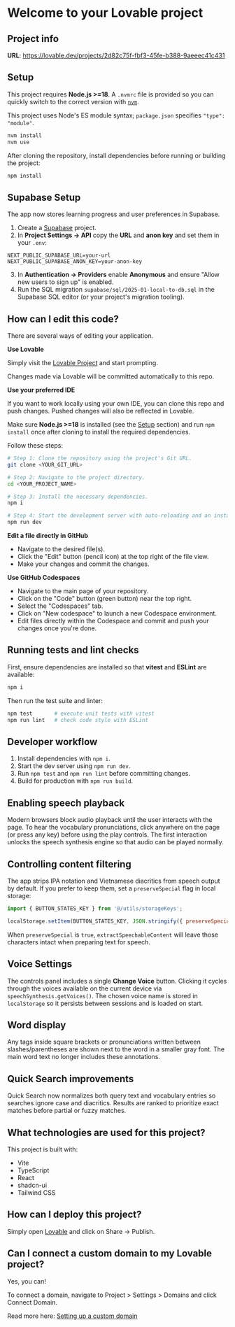 # Welcome to your Lovable project

## Project info

**URL**: https://lovable.dev/projects/2d82c75f-fbf3-45fe-b388-9aeeec41c431

## Setup

This project requires **Node.js >=18**. A `.nvmrc` file is provided so you can
quickly switch to the correct version with
[`nvm`](https://github.com/nvm-sh/nvm#installing-and-updating).

This project uses Node's ES module syntax; `package.json` specifies `"type": "module"`.

```sh
nvm install
nvm use
```

After cloning the repository, install dependencies before running or building
the project:

```sh
npm install
```

## Supabase Setup

The app now stores learning progress and user preferences in Supabase.

1. Create a [Supabase](https://supabase.com/) project.
2. In **Project Settings → API** copy the **URL** and **anon key** and set them in your `.env`:

```
NEXT_PUBLIC_SUPABASE_URL=your-url
NEXT_PUBLIC_SUPABASE_ANON_KEY=your-anon-key
```

3. In **Authentication → Providers** enable **Anonymous** and ensure "Allow new users to sign up" is enabled.
4. Run the SQL migration `supabase/sql/2025-01-local-to-db.sql` in the Supabase SQL editor (or your project's migration tooling).

## How can I edit this code?

There are several ways of editing your application.

**Use Lovable**

Simply visit the [Lovable Project](https://lovable.dev/projects/2d82c75f-fbf3-45fe-b388-9aeeec41c431) and start prompting.

Changes made via Lovable will be committed automatically to this repo.

**Use your preferred IDE**

If you want to work locally using your own IDE, you can clone this repo and push changes. Pushed changes will also be reflected in Lovable.

Make sure **Node.js >=18** is installed (see the [Setup](#setup) section) and run `npm install` once after cloning to install the required dependencies.

Follow these steps:

```sh
# Step 1: Clone the repository using the project's Git URL.
git clone <YOUR_GIT_URL>

# Step 2: Navigate to the project directory.
cd <YOUR_PROJECT_NAME>

# Step 3: Install the necessary dependencies.
npm i

# Step 4: Start the development server with auto-reloading and an instant preview.
npm run dev
```

**Edit a file directly in GitHub**

- Navigate to the desired file(s).
- Click the "Edit" button (pencil icon) at the top right of the file view.
- Make your changes and commit the changes.

**Use GitHub Codespaces**

- Navigate to the main page of your repository.
- Click on the "Code" button (green button) near the top right.
- Select the "Codespaces" tab.
- Click on "New codespace" to launch a new Codespace environment.
- Edit files directly within the Codespace and commit and push your changes once you're done.

## Running tests and lint checks

First, ensure dependencies are installed so that **vitest** and **ESLint** are available:

```sh
npm i
```

Then run the test suite and linter:

```sh
npm test       # execute unit tests with vitest
npm run lint   # check code style with ESLint
```

## Developer workflow

1. Install dependencies with `npm i`.
2. Start the dev server using `npm run dev`.
3. Run `npm test` and `npm run lint` before committing changes.
4. Build for production with `npm run build`.


## Enabling speech playback

Modern browsers block audio playback until the user interacts with the page.
To hear the vocabulary pronunciations, click anywhere on the page (or press any
key) before using the play controls. The first interaction unlocks the speech
synthesis engine so that audio can be played normally.

## Controlling content filtering

The app strips IPA notation and Vietnamese diacritics from speech output by default.
If you prefer to keep them, set a `preserveSpecial` flag in local storage:

```js
import { BUTTON_STATES_KEY } from '@/utils/storageKeys';

localStorage.setItem(BUTTON_STATES_KEY, JSON.stringify({ preserveSpecial: true }));
```

When `preserveSpecial` is `true`, `extractSpeechableContent` will leave those
characters intact when preparing text for speech.

## Voice Settings

The controls panel includes a single **Change Voice** button. Clicking it cycles through the voices available on the current device via `speechSynthesis.getVoices()`. The chosen voice name is stored in `localStorage` so it persists between sessions and is loaded on start.

## Word display

Any tags inside square brackets or pronunciations written between slashes/parentheses are shown next to the word in a smaller gray font. The main word text no longer includes these annotations.

## Quick Search improvements

Quick Search now normalizes both query text and vocabulary entries so searches
ignore case and diacritics. Results are ranked to prioritize exact matches
before partial or fuzzy matches.

## What technologies are used for this project?

This project is built with:

- Vite
- TypeScript
- React
- shadcn-ui
- Tailwind CSS

## How can I deploy this project?

Simply open [Lovable](https://lovable.dev/projects/2d82c75f-fbf3-45fe-b388-9aeeec41c431) and click on Share -> Publish.

## Can I connect a custom domain to my Lovable project?

Yes, you can!

To connect a domain, navigate to Project > Settings > Domains and click Connect Domain.

Read more here: [Setting up a custom domain](https://docs.lovable.dev/tips-tricks/custom-domain#step-by-step-guide)
